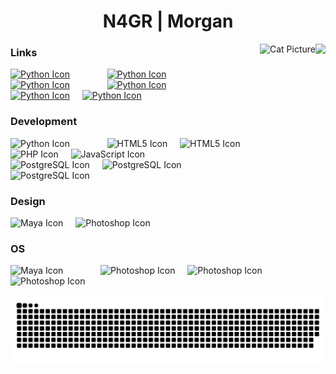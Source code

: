 ###
<div align = "center"><h1>N4GR | Morgan</h1></div>

<img align="right" height="200" src="https://n4gr.uk/images/avatar"  />
<img align="right" src="https://cataas.com/cat/says/N4GR?font=Impact&fontSize=30&fontColor=%23ffffff&fontBackground=none&type=square&position=center&width=200&height=200" height="200" alt="Cat Picture"/>

### Links
<div align="left">
  <a href="https://discord.gg/XDXVZPM37p"><img src="https://cdn.worldvectorlogo.com/logos/discord-11.svg" height="30" alt="Python Icon"/><a>
  <img width="12" />
    <img />
  <img width="12" />
    <img />
  <img width="12" />
  <a href="https://gamebanana.com/members/3379906"><img src="https://i.imgur.com/TQl3vpn.png" height="30" alt="Python Icon"/><a>
  <img width="12" />
    <img />
  <img width="12" />
    <img />
  <img width="12" />
  <a href="https://github.com/Vamptek"><img src="https://upload.wikimedia.org/wikipedia/commons/thumb/a/ae/Github-desktop-logo-symbol.svg/2048px-Github-desktop-logo-symbol.svg.png" height="30" alt="Python Icon"/><a>
  <img width="12" />
    <img />
  <img width="12" />
    <img />
  <img width="12" />
  <a href="https://vamptek.com"><img src="https://i.imgur.com/UYWhmUA.png" height="30" alt="Python Icon"/><a>
  <img width="12" />
</div>

<div align="left">
  <a href="https://ko-fi.com/n4gr"><img src="https://cdn.prod.website-files.com/5c14e387dab576fe667689cf/64f1a9ddd0246590df69ea01_kofi_long_button_blue%25402x-p-500.png" height="30" alt="Python Icon"/><a>
  <img width="12" />
  <a href="https://paypal.me/n4gr"><img src="https://cdn.worldvectorlogo.com/logos/paypal-3.svg" height="30" alt="Python Icon"/><a>
  <img width="12" />
</div>

### Development
<div align="left">
  <img src="https://cdn.jsdelivr.net/gh/devicons/devicon@latest/icons/python/python-original.svg" height="30" alt="Python Icon"/>
  <img width="12" />
  <img />
  <img width="12" />
  <img />
  <img width="12" />
  <img src="https://cdn.jsdelivr.net/gh/devicons/devicon@latest/icons/html5/html5-original.svg" height="30" alt="HTML5 Icon"/>
  <img width="12" />
  <img src="https://cdn.jsdelivr.net/gh/devicons/devicon@latest/icons/css3/css3-original.svg" height="30" alt="HTML5 Icon"/>
  <img width="12" />
  <img src="https://cdn.jsdelivr.net/gh/devicons/devicon@latest/icons/php/php-original.svg" height="30" alt="PHP Icon"/>
  <img width="12" />
  <img src="https://cdn.jsdelivr.net/gh/devicons/devicon@latest/icons/javascript/javascript-original.svg" height="30" alt="JavaScript Icon"/>
  <img width="12" />
  <img />
  <img width="12" />
  <img />
  <img width="12" />
  <img src="https://cdn.jsdelivr.net/gh/devicons/devicon@latest/icons/postgresql/postgresql-plain.svg" height="30" alt="PostgreSQL Icon"/>
  <img width="12" />
  <img src="https://cdn.jsdelivr.net/gh/devicons/devicon@latest/icons/mysql/mysql-original.svg" height="30" alt="PostgreSQL Icon"/>
  <img width="12" />
  <img src="https://cdn.jsdelivr.net/gh/devicons/devicon@latest/icons/azure/azure-original.svg" height="30" alt="PostgreSQL Icon"/>
  <img width="12" />
</div>

### Design
<div align="left">
  <img src="https://cdn.jsdelivr.net/gh/devicons/devicon@latest/icons/maya/maya-original.svg" height="30" alt="Maya Icon"/>
  <img width="12" />
  <img src="https://cdn.jsdelivr.net/gh/devicons/devicon@latest/icons/photoshop/photoshop-original.svg" height="30" alt="Photoshop Icon"/>
  <img width="12" />
</div>

### OS
<div align="left">
  <img src="https://cdn.jsdelivr.net/gh/devicons/devicon@latest/icons/windows11/windows11-original.svg" height="30" alt="Maya Icon"/>
  <img width="12" />
  <img />
  <img width="12" />
  <img />
  <img width="12" />
  <img src="https://cdn.jsdelivr.net/gh/devicons/devicon@latest/icons/fedora/fedora-original.svg" height="30" alt="Photoshop Icon"/>
  <img width="12" />
  <img src="https://cdn.jsdelivr.net/gh/devicons/devicon@latest/icons/ubuntu/ubuntu-original.svg" height="30" alt="Photoshop Icon"/>
  <img width="12" />
  <img src="https://cdn.jsdelivr.net/gh/devicons/devicon@latest/icons/raspberrypi/raspberrypi-original.svg" height="30" alt="Photoshop Icon"/>
  <img width="12" />
</div>

<br clear="both">

<div align="center">
  <img src="https://raw.githubusercontent.com/N4GR/N4GR/output/snake.svg" alt="Snake animation" />
</div>
